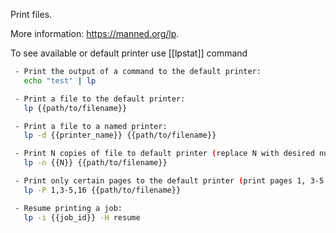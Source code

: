 Print files.

More information: https://manned.org/lp.

To see available or default printer use [[lpstat]] command

```bash
 - Print the output of a command to the default printer:
   echo "test" | lp

 - Print a file to the default printer:
   lp {{path/to/filename}}

 - Print a file to a named printer:
   lp -d {{printer_name}} {{path/to/filename}}

 - Print N copies of file to default printer (replace N with desired number of copies):
   lp -n {{N}} {{path/to/filename}}

 - Print only certain pages to the default printer (print pages 1, 3-5, and 16):
   lp -P 1,3-5,16 {{path/to/filename}}

 - Resume printing a job:
   lp -i {{job_id}} -H resume
```
